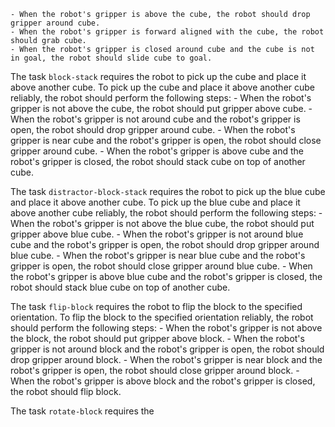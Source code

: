
    - When the robot's gripper is above the cube, the robot should drop gripper around cube.
    - When the robot's gripper is forward aligned with the cube, the robot should grab cube.
    - When the robot's gripper is closed around cube and the cube is not in goal, the robot should slide cube to goal.

The task `block-stack` requires the robot to pick up the cube and place it above another cube.
To pick up the cube and place it above another cube reliably, the robot should perform the following steps:
    - When the robot's gripper is not above the cube, the robot should put gripper above cube.
    - When the robot's gripper is not around cube and the robot's gripper is open, the robot should drop gripper around cube.
    - When the robot's gripper is near cube and the robot's gripper is open, the robot should close gripper around cube.
    - When the robot's gripper is above cube and the robot's gripper is closed, the robot should stack cube on top of another cube.

The task `distractor-block-stack` requires the robot to pick up the blue cube and place it above another cube.
To pick up the blue cube and place it above another cube reliably, the robot should perform the following steps:
    - When the robot's gripper is not above the blue cube, the robot should put gripper above blue cube.
    - When the robot's gripper is not around blue cube and the robot's gripper is open, the robot should drop gripper around blue cube.
    - When the robot's gripper is near blue cube and the robot's gripper is open, the robot should close gripper around blue cube.
    - When the robot's gripper is above blue cube and the robot's gripper is closed, the robot should stack blue cube on top of another cube.

The task `flip-block` requires the robot to flip the block to the specified orientation.
To flip the block to the specified orientation reliably, the robot should perform the following steps:
    - When the robot's gripper is not above the block, the robot should put gripper above block.
    - When the robot's gripper is not around block and the robot's gripper is open, the robot should drop gripper around block.
    - When the robot's gripper is near block and the robot's gripper is open, the robot should close gripper around block.
    - When the robot's gripper is above block and the robot's gripper is closed, the robot should flip block.

The task `rotate-block` requires the